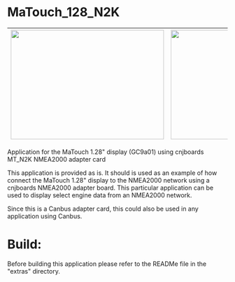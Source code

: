 # MaTouch_128_N2K

|<img src="https://github.com/user-attachments/assets/8a3f2d27-3f76-4eae-8d4e-783d1878e00d" width="350" height="250">|<img src="https://github.com/user-attachments/assets/61b417a5-9ce8-4f60-857d-ac7cb4b381ba" width="400" height="250">|
|:-:|:-:|

Application for the MaTouch 1.28" display (GC9a01) using cnjboards MT_N2K NMEA2000 adapter card

This application is provided as is. It should is used as an example of how connect the MaTouch 1.28" display to the NMEA2000 network using a cnjboards NMEA2000 adapter board.
This particular application can be used to display select engine data from an NMEA2000 network.

Since this is a Canbus adapter card, this could also be used in any application using Canbus.

# Build:
  Before building this application please refer to the READMe file in the "extras" directory.

